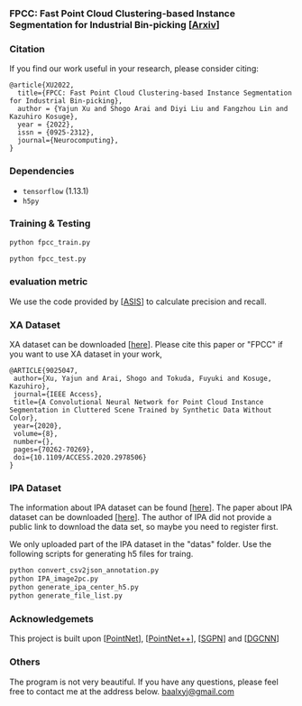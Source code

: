 ### FPCC: Fast Point Cloud Clustering-based Instance Segmentation for Industrial Bin-picking [<a href="https://arxiv.org/pdf/2012.14618.pdf">Arxiv</a>]


### Citation
If you find our work useful in your research, please consider citing:

	@article{XU2022,
	  title={FPCC: Fast Point Cloud Clustering-based Instance Segmentation for Industrial Bin-picking},
	  author = {Yajun Xu and Shogo Arai and Diyi Liu and Fangzhou Lin and Kazuhiro Kosuge},
	  year = {2022},
	  issn = {0925-2312},
	  journal={Neurocomputing},
	}
   
### Dependencies
- `tensorflow` (1.13.1)
- `h5py`

### Training & Testing 


```bash
python fpcc_train.py 
```
```bash
python fpcc_test.py
```
### evaluation metric
We use the code provided by [<a href="https://github.com/WXinlong/ASIS">ASIS</a>] to calculate precision and recall.


### XA Dataset 
XA dataset can be downloaded [<a href="https://drive.google.com/drive/folders/1KCDS8_ZHxav5NZKhBzgEX4srf5xg7vW0?usp=sharing">here</a>].
Please cite this paper or "FPCC" if you want to use XA dataset in your work,

	@ARTICLE{9025047,
	 author={Xu, Yajun and Arai, Shogo and Tokuda, Fuyuki and Kosuge, Kazuhiro},
	 journal={IEEE Access},
	 title={A Convolutional Neural Network for Point Cloud Instance Segmentation in Cluttered Scene Trained by Synthetic Data Without Color},
	 year={2020},
	 volume={8},
	 number={},
	 pages={70262-70269},
	 doi={10.1109/ACCESS.2020.2978506}
	}
### IPA Dataset 
The information about IPA dataset can be found [<a href="https://www.bin-picking.ai/">here</a>].
The paper about IPA dataset can be downloaded [<a href="https://arxiv.org/abs/1912.12125">here</a>].
The author of IPA did not provide a public link to download the data set, so maybe you need to register first.

We only uploaded part of the IPA dataset in the "datas" folder.
Use the following scripts for generating h5 files for traing.
```bash
python convert_csv2json_annotation.py
python IPA_image2pc.py
python generate_ipa_center_h5.py
python generate_file_list.py
```

### Acknowledgemets

This project is built upon [<a href="https://github.com/charlesq34/pointnet">PointNet</a>], [<a href="https://github.com/charlesq34/pointnet2">PointNet++</a>], 
[<a href="https://github.com/laughtervv/SGPN">SGPN</a>] and [<a href="https://github.com/WangYueFt/dgcnn">DGCNN</a>]

### Others
The program is not very beautiful.
If you have any questions, please feel free to contact me at the address below.
baalxyj@gmail.com
